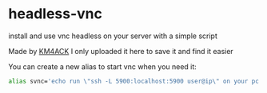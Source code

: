 # headless-vnc
install and use vnc headless on your server with a simple script

Made by [KM4ACK](https://github.com/km4ack/pi-scripts/blob/master/monitor-check) I only uploaded it here to save it and find it easier

You can create a new alias to start vnc when you need it:

```bash
alias svnc='echo run \"ssh -L 5900:localhost:5900 user@ip\" on your pc in another terminal window before trying to connect via vnc && echo "adress to connect to: 127.0.0.1:5900" && x11vnc -rfbauth /home/user/.x11vnc.pwd -ncache 10'
```

